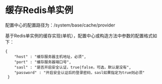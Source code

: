 # 缓存Redis单实例

配置中心的配置路径为：/system/base/cache/provider

基于Redis单实例的缓存实现(单机），配置中心或构造方法中参数的配置格式如下：
```
{
    "host" : "缓存服务器主机地址，必须",
    "port" : "缓存服务器端口号",
    "sasl" : "是否开启安全认证，true|false，可选，默认是没有",
    "password" : "开启安全认证后的登录密码，sasl如果指定为true则必须"
 }
```
